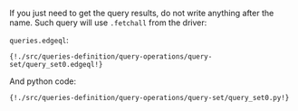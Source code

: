 If you just need to get the query results, do not write anything after the name. 
Such query will use `.fetchall` from the driver:

`queries.edgeql`:
```edgeql
{!./src/queries-definition/query-operations/query-set/query_set0.edgeql!}
```

And python code:
```python3
{!./src/queries-definition/query-operations/query-set/query_set0.py!}
```